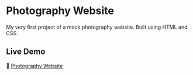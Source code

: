 # Photography Website

My very first project of a mock photography website. Built using HTML and CSS.



## Live Demo

🔗 [Photography Website](https://shivsgkashyap.github.io/photography-website/)
